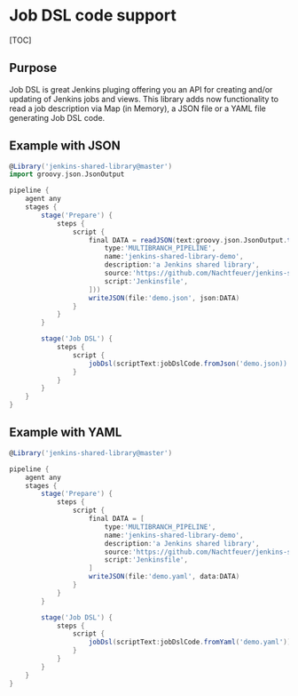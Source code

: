 # Job DSL code support

[TOC]

## Purpose

Job DSL is great Jenkins pluging offering you an API for creating
and/or updating of Jenkins jobs and views. This library adds now
functionality to read a job description via Map (in Memory),
a JSON file or a YAML file generating Job DSL code.

## Example with JSON

```groovy
@Library('jenkins-shared-library@master')
import groovy.json.JsonOutput

pipeline {
    agent any
    stages {
        stage('Prepare') {
            steps {
                script {
                    final DATA = readJSON(text:groovy.json.JsonOutput.toJson([
                        type:'MULTIBRANCH_PIPELINE',
                        name:'jenkins-shared-library-demo',
                        description:'a Jenkins shared library',
                        source:'https://github.com/Nachtfeuer/jenkins-shared-library.git',
                        script:'Jenkinsfile',
                    ]))
                    writeJSON(file:'demo.json', json:DATA)
                }
            }
        }

        stage('Job DSL') {
            steps {
                script {
                    jobDsl(scriptText:jobDslCode.fromJson('demo.json))
                }
            }
        }
    }
}
```

## Example with YAML

```groovy
@Library('jenkins-shared-library@master')

pipeline {
    agent any
    stages {
        stage('Prepare') {
            steps {
                script {
                    final DATA = [
                        type:'MULTIBRANCH_PIPELINE',
                        name:'jenkins-shared-library-demo',
                        description:'a Jenkins shared library',
                        source:'https://github.com/Nachtfeuer/jenkins-shared-library.git',
                        script:'Jenkinsfile',
                    ]
                    writeJSON(file:'demo.yaml', data:DATA)
                }
            }
        }

        stage('Job DSL') {
            steps {
                script {
                    jobDsl(scriptText:jobDslCode.fromYaml('demo.yaml'))
                }
            }
        }
    }
}
```
